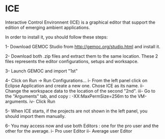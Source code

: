 # ICE
Interactive Control Environnent (ICE)  is a graphical editor that support the edition of emerging ambient applications. 

In order to install it, you should follow these steps:

  1- Download GEMOC Studio from http://gemoc.org/studio.html and install it.
  
  2- Download both .zip files and extract them to the same location. These 2 files represents the editor configurations, setups and worksapce.
  
  3- Launch GEMOC and import "1st"
  
  4- Click on Run -> Run Configurations...
      i- From the left panel click on Eclipse Application and create a new one. Chose ICE as its name.
      ii- Change the workspace data to the location of the second "2nd".
      iii- Go to the "Arguments" tab, and copy : -XX:MaxPermSize=256m to the VM-arguments.
      iv- Click Run
      
  5- When ICE starts, if the projects are not shown in the left panel, you should import them manually.
  
  6- You may access now and use both Editors : one for the pro user and the other for the average.
      i- Pro user Editor
      ii- Average user Editor
